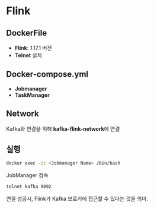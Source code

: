 # Flink


## DockerFile

* **Flink**: 1.17.1 버전
* **Telnet** 설치

## Docker-compose.yml

* **Jobmanager**  
* **TaskManager**

## Network

Kafka와 연결을 위해 **kafka-flink-network**에 연결

## 실행

``` bash
docker exec -it <Jobmanager Name> /bin/bash
```

JobManager 접속

``` bash
telnet kafka 9092
```

연결 성공시, Flink가 Kafka 브로커에 접근할 수 있다는 것을 의미.
